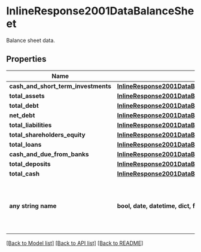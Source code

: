 # InlineResponse2001DataBalanceSheet

Balance sheet data.

## Properties
Name | Type | Description | Notes
------------ | ------------- | ------------- | -------------
**cash_and_short_term_investments** | [**InlineResponse2001DataBalanceSheetCashAndShortTermInvestments**](InlineResponse2001DataBalanceSheetCashAndShortTermInvestments.md) |  | [optional] 
**total_assets** | [**InlineResponse2001DataBalanceSheetTotalAssets**](InlineResponse2001DataBalanceSheetTotalAssets.md) |  | [optional] 
**total_debt** | [**InlineResponse2001DataBalanceSheetTotalDebt**](InlineResponse2001DataBalanceSheetTotalDebt.md) |  | [optional] 
**net_debt** | [**InlineResponse2001DataBalanceSheetNetDebt**](InlineResponse2001DataBalanceSheetNetDebt.md) |  | [optional] 
**total_liabilities** | [**InlineResponse2001DataBalanceSheetTotalLiabilities**](InlineResponse2001DataBalanceSheetTotalLiabilities.md) |  | [optional] 
**total_shareholders_equity** | [**InlineResponse2001DataBalanceSheetTotalShareholdersEquity**](InlineResponse2001DataBalanceSheetTotalShareholdersEquity.md) |  | [optional] 
**total_loans** | [**InlineResponse2001DataBalanceSheetTotalLoans**](InlineResponse2001DataBalanceSheetTotalLoans.md) |  | [optional] 
**cash_and_due_from_banks** | [**InlineResponse2001DataBalanceSheetCashAndDueFromBanks**](InlineResponse2001DataBalanceSheetCashAndDueFromBanks.md) |  | [optional] 
**total_deposits** | [**InlineResponse2001DataBalanceSheetTotalDeposits**](InlineResponse2001DataBalanceSheetTotalDeposits.md) |  | [optional] 
**total_cash** | [**InlineResponse2001DataBalanceSheetTotalCash**](InlineResponse2001DataBalanceSheetTotalCash.md) |  | [optional] 
**any string name** | **bool, date, datetime, dict, float, int, list, str, none_type** | any string name can be used but the value must be the correct type | [optional]

[[Back to Model list]](../README.md#documentation-for-models) [[Back to API list]](../README.md#documentation-for-api-endpoints) [[Back to README]](../README.md)


